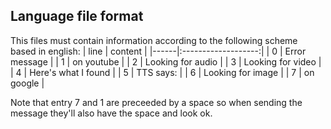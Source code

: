 ## Language file format
This files must contain information according to the following scheme based in english:
| line |       content       |
|------|:-------------------:|
|    0 | Error message       |
|    1 |   on youtube         |
|    2 | Looking for audio   |
|    3 | Looking for video   |
|    4 | Here's what I found |
|    5 | TTS says:           |
|    6 | Looking for image   |
|    7 |   on google          |

Note that entry 7 and 1 are preceeded by a space so when sending the message they'll also have the space and look ok.

